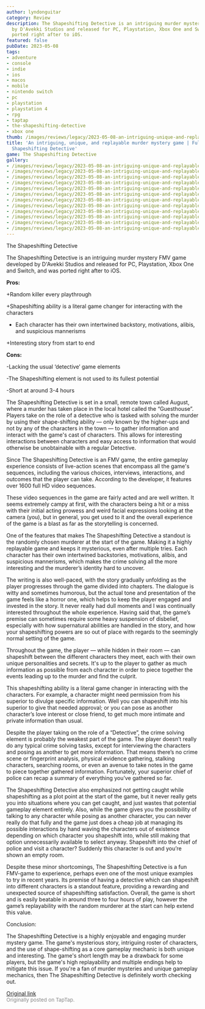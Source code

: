 ```yaml
---
author: lyndonguitar
category: Review
description: The Shapeshifting Detective is an intriguing murder mystery FMV game  developed
  by D'Avekki Studios and released for PC, Playstation, Xbox One and Switch, and was
  ported right after to iOS.
featured: false
pubDate: 2023-05-08
tags:
- adventure
- console
- indie
- ios
- macos
- mobile
- nintendo switch
- pc
- playstation
- playstation 4
- rpg
- taptap
- the-shapeshifting-detective
- xbox one
thumb: /images/reviews/legacy/2023-05-08-an-intriguing-unique-and-replayable-murder-mystery-game--full-review-the-shapeshifting-de-0.avif
title: 'An intriguing, unique, and replayable murder mystery game | Full Review: The
  Shapeshifting Detective'
game: The Shapeshifting Detective
gallery:
- /images/reviews/legacy/2023-05-08-an-intriguing-unique-and-replayable-murder-mystery-game--full-review-the-shapeshifting-de-0.avif
- /images/reviews/legacy/2023-05-08-an-intriguing-unique-and-replayable-murder-mystery-game--full-review-the-shapeshifting-de-1.avif
- /images/reviews/legacy/2023-05-08-an-intriguing-unique-and-replayable-murder-mystery-game--full-review-the-shapeshifting-de-2.avif
- /images/reviews/legacy/2023-05-08-an-intriguing-unique-and-replayable-murder-mystery-game--full-review-the-shapeshifting-de-3.avif
- /images/reviews/legacy/2023-05-08-an-intriguing-unique-and-replayable-murder-mystery-game--full-review-the-shapeshifting-de-4.avif
- /images/reviews/legacy/2023-05-08-an-intriguing-unique-and-replayable-murder-mystery-game--full-review-the-shapeshifting-de-5.avif
- /images/reviews/legacy/2023-05-08-an-intriguing-unique-and-replayable-murder-mystery-game--full-review-the-shapeshifting-de-6.avif
- /images/reviews/legacy/2023-05-08-an-intriguing-unique-and-replayable-murder-mystery-game--full-review-the-shapeshifting-de-7.avif
- /images/reviews/legacy/2023-05-08-an-intriguing-unique-and-replayable-murder-mystery-game--full-review-the-shapeshifting-de-8.avif
- /images/reviews/legacy/2023-05-08-an-intriguing-unique-and-replayable-murder-mystery-game--full-review-the-shapeshifting-de-9.avif
- /images/reviews/legacy/2023-05-08-an-intriguing-unique-and-replayable-murder-mystery-game--full-review-the-shapeshifting-de-10.avif
- /images/reviews/legacy/2023-05-08-an-intriguing-unique-and-replayable-murder-mystery-game--full-review-the-shapeshifting-de-11.avif
---
```

The Shapeshifting Detective

The Shapeshifting Detective is an intriguing murder mystery FMV game  developed by D'Avekki Studios and released for PC, Playstation, Xbox One and Switch, and was ported right after to iOS.


**Pros:**


+Random killer every playthrough

+Shapeshifting ability is a literal game changer for interacting with the characters

+ Each character has their own intertwined backstory, motivations, alibis, and suspicious mannerisms

+Interesting story from start to end


**Cons:**


-Lacking the usual ‘detective’ game elements

-The Shapeshifting element is not used to its fullest potential

-Short at around 3-4 hours

The Shapeshifting Detective is set in a small, remote town called August, where a murder has taken place in the local hotel called the “Guesthouse”. Players take on the role of a detective who is tasked with solving the murder by using their shape-shifting ability — only known by the higher-ups and not by any of the characters in the town — to gather information and interact with the game's cast of characters. This allows for interesting interactions between characters and easy access to information that would otherwise be unobtainable with a regular Detective.

Since The Shapeshifting Detective is an FMV game, the entire gameplay experience consists of live-action scenes that encompass all the game's sequences, including the various choices, interviews, interactions, and outcomes that the player can take. According to the developer, it features over 1600 full HD video sequences.

These video sequences in the game are fairly acted and are well written. It seems extremely campy at first, with the characters being a hit or a miss with their initial acting prowess and weird facial expressions looking at the camera (you), but in general, you get used to it and the overall experience of the game is a blast as far as the storytelling is concerned.

One of the features that makes The Shapeshifting Detective a standout is the randomly chosen murderer at the start of the game. Making it a highly replayable game and keeps it mysterious, even after multiple tries. Each character has their own intertwined backstories, motivations, alibis, and suspicious mannerisms, which makes the crime solving all the more interesting and the murderer’s identity hard to uncover.

The writing is also well-paced, with the story gradually unfolding as the player progresses through the game divided into chapters. The dialogue is witty and sometimes humorous, but the actual tone and presentation of the game feels like a horror one, which helps to keep the player engaged and invested in the story. It never really had dull moments and I was continually interested throughout the whole experience. Having said that, the game’s premise can sometimes require some heavy suspension of disbelief, especially with how supernatural abilities are handled in the story, and how your shapeshifting powers are so out of place with regards to the seemingly normal setting of the game.

Throughout the game, the player — while hidden in their room — can shapeshift between the different characters they meet, each with their own unique personalities and secrets. It's up to the player to gather as much information as possible from each character in order to piece together the events leading up to the murder and find the culprit.

This shapeshifting ability is a literal game changer in interacting with the characters. For example, a character might need permission from his superior to divulge specific information. Well you can shapeshift into his superior to give that needed approval; or you can pose as another character’s love interest or close friend, to get much more intimate and private information than usual.

Despite the player taking on the role of a “Detective”, the crime solving element is probably the weakest part of the game. The player doesn’t really do any typical crime solving tasks, except for interviewing the characters and posing as another to get more information. That means there’s no crime scene or fingerprint analysis, physical evidence gathering, stalking characters, searching rooms, or even an avenue to take notes in the game to piece together gathered information. Fortunately, your superior chief of police can recap a summary of everything you’ve gathered so far.

The Shapeshifting Detective also emphasized not getting caught while shapeshifting as a plot point at the start of the game, but it never really gets you into situations where you can get caught, and just wastes that potential gameplay element entirely. Also, while the game gives you the possibility of talking to any character while posing as another character, you can never really do that fully and the game just does a cheap job at managing its possible interactions by hand waving the characters out of existence depending on which character you shapeshift into, while still making that option unnecessarily available to select anyway. Shapeshift into the chief of police and visit a character? Suddenly this character is out and you’re shown an empty room.

Despite these minor shortcomings, The Shapeshifting Detective is a fun FMV-game to experience, perhaps even one of the most unique examples to try in recent years. Its premise of having a detective which can shapeshift into different characters is a standout feature, providing a rewarding and unexpected source of shapeshifting satisfaction. Overall, the game is short and is easily beatable in around three to four hours of play, however the game’s replayability with the random murderer at the start can help extend this value.

Conclusion:

The Shapeshifting Detective is a highly enjoyable and engaging murder mystery game. The game's mysterious story, intriguing roster of characters, and the use of shape-shifting as a core gameplay mechanic is both unique and interesting. The game's short length may be a drawback for some players, but the game's high replayability and multiple endings help to mitigate this issue. If you're a fan of murder mysteries and unique gameplay mechanics, then The Shapeshifting Detective is definitely worth checking out.

[Original link](https://www.taptap.io/post/5375160)<br><span style="font-size: 0.95em; color: #888;">Originally posted on TapTap.</span>